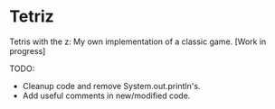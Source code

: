 # Tetriz
Tetris with the z: My own implementation of a classic game. [Work in progress]

TODO:  
- Cleanup code and remove System.out.println's.
- Add useful comments in new/modified code.

